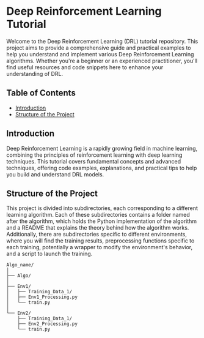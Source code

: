 # Deep Reinforcement Learning Tutorial

Welcome to the Deep Reinforcement Learning (DRL) tutorial repository. This project aims to provide a comprehensive guide and practical examples to help you understand and implement various Deep Reinforcement Learning algorithms. Whether you're a beginner or an experienced practitioner, you'll find useful resources and code snippets here to enhance your understanding of DRL.

## Table of Contents

- [Introduction](#introduction)
- [Structure of the Project](#structure-of-the-project)

## Introduction

Deep Reinforcement Learning is a rapidly growing field in machine learning, combining the principles of reinforcement learning with deep learning techniques. This tutorial covers fundamental concepts and advanced techniques, offering code examples, explanations, and practical tips to help you build and understand DRL models.

## Structure of the Project

This project is divided into subdirectories, each corresponding to a different learning algorithm. Each of these subdirectories contains a folder named after the algorithm, which holds the Python implementation of the algorithm and a README that explains the theory behind how the algorithm works. Additionally, there are subdirectories specific to different environments, where you will find the training results, preprocessing functions specific to each training, potentially a wrapper to modify the environment's behavior, and a script to launch the training.

```
Algo_name/
│
├── Algo/
│
├── Env1/
│   ├── Training_Data_1/
│   ├── Env1_Processing.py
│   └── train.py
│
└── Env2/
    ├── Training_Data_1/
    ├── Env2_Processing.py
    └── train.py
```

